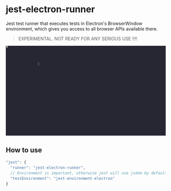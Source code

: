 # jest-electron-runner

Jest test runner that executes tests in Electron's BrowserWindow environment, which gives you access to all browser APIs
available there.

> EXPERIMENTAL. NOT READY FOR ANY SERIOUS USE !!!!

![jest electron runner](/assets/jest-electron-full.gif)

## How to use

```js
"jest": {
  "runner": "jest-electron-runner",
  // Environment is important, otherwise jest will use jsdom by default.
  "testEnvironment": "jest-environment-electron"
}
```
